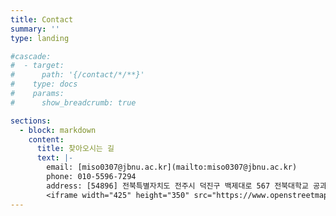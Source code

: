 ```yaml
---
title: Contact
summary: ''
type: landing

#cascade:
#  - target:
#      path: '{/contact/*/**}'
#    type: docs
#    params:
#      show_breadcrumb: true

sections:
  - block: markdown
    content:
      title: 찾아오시는 길
      text: |-
        email: [miso0307@jbnu.ac.kr](mailto:miso0307@jbnu.ac.kr)  
        phone: 010-5596-7294  
        address: [54896] 전북특별자치도 전주시 덕진구 백제대로 567 전북대학교 공과대학 7호관 
        <iframe width="425" height="350" src="https://www.openstreetmap.org/export/embed.html?bbox=124.14001464843751%2C34.21634468843465%2C128.75427246093753%2C37.4356124041315&amp;layer=mapnik" style="border: 1px solid black"></iframe><br/><small><a href="https://www.openstreetmap.org/?#map=8/35.842/126.447">큰 지도 보기</a></small>
---
```


